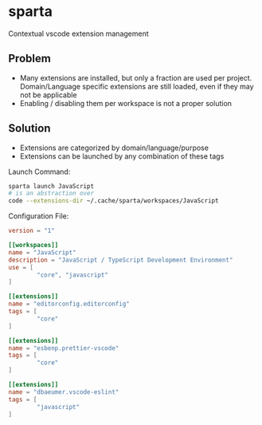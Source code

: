 # sparta

Contextual vscode extension management

## Problem

- Many extensions are installed, but only a fraction are used per project. Domain/Language specific extensions are still loaded, even if they may not be applicable
- Enabling / disabling them per workspace is not a proper solution

## Solution

- Extensions are categorized by domain/language/purpose
- Extensions can be launched by any combination of these tags

Launch Command:

```sh
sparta launch JavaScript
# is an abstraction over
code --extensions-dir ~/.cache/sparta/workspaces/JavaScript
```

Configuration File:

```toml
version = "1"

[[workspaces]]
name = "JavaScript"
description = "JavaScript / TypeScript Development Environment"
use = [
        "core", "javascript"
]

[[extensions]]
name = "editorconfig.editorconfig"
tags = [
        "core"
]

[[extensions]]
name = "esbenp.prettier-vscode"
tags = [
        "core"
]

[[extensions]]
name = "dbaeumer.vscode-eslint"
tags = [
        "javascript"
]
```
